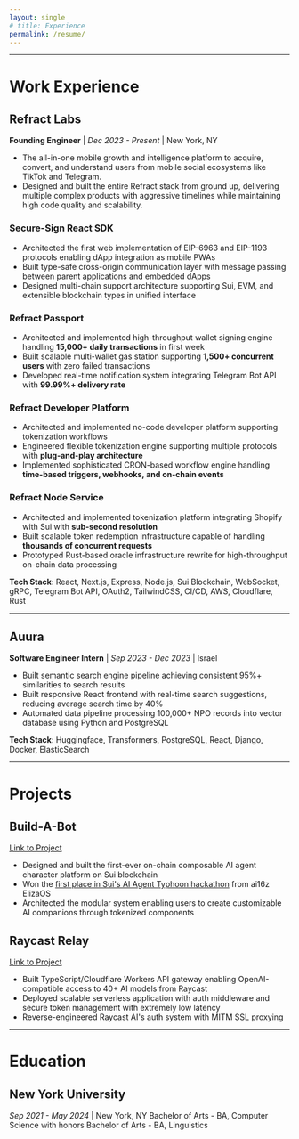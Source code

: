 ```yaml
---
layout: single
# title: Experience
permalink: /resume/
---
```


---

# Work Experience

## Refract Labs

**Founding Engineer** | _Dec 2023 - Present_ | New York, NY

- The all-in-one mobile growth and intelligence platform to acquire, convert, and understand users from mobile social ecosystems like TikTok and Telegram.
- Designed and built the entire Refract stack from ground up, delivering multiple complex products with aggressive timelines while maintaining high code quality and scalability.

### Secure-Sign React SDK

- Architected the first web implementation of EIP-6963 and EIP-1193 protocols enabling dApp integration as mobile PWAs
- Built type-safe cross-origin communication layer with message passing between parent applications and embedded dApps
- Designed multi-chain support architecture supporting Sui, EVM, and extensible blockchain types in unified interface

### Refract Passport

- Architected and implemented high-throughput wallet signing engine handling **15,000+ daily transactions** in first week
- Built scalable multi-wallet gas station supporting **1,500+ concurrent users** with zero failed transactions
- Developed real-time notification system integrating Telegram Bot API with **99.99%+ delivery rate**

### Refract Developer Platform

- Architected and implemented no-code developer platform supporting tokenization workflows
- Engineered flexible tokenization engine supporting multiple protocols with **plug-and-play architecture**
- Implemented sophisticated CRON-based workflow engine handling **time-based triggers, webhooks, and on-chain events**

### Refract Node Service

- Architected and implemented tokenization platform integrating Shopify with Sui with **sub-second resolution**
- Built scalable token redemption infrastructure capable of handling **thousands of concurrent requests**
- Prototyped Rust-based oracle infrastructure rewrite for high-throughput on-chain data processing

**Tech Stack**: React, Next.js, Express, Node.js, Sui Blockchain, WebSocket, gRPC, Telegram Bot API, OAuth2, TailwindCSS, CI/CD, AWS, Cloudflare, Rust

---

## Auura

**Software Engineer Intern** | _Sep 2023 - Dec 2023_ | Israel

- Built semantic search engine pipeline achieving consistent 95%+ similarities to search results
- Built responsive React frontend with real-time search suggestions, reducing average search time by 40%
- Automated data pipeline processing 100,000+ NPO records into vector database using Python and PostgreSQL

**Tech Stack**: Huggingface, Transformers, PostgreSQL, React, Django, Docker, ElasticSearch

---

# Projects

## Build-A-Bot

[Link to Project](https://github.com/RefractNetwork/Build-A-Bot)

- Designed and built the first-ever on-chain composable AI agent character platform on Sui blockchain
- Won the [first place in Sui's AI Agent Typhoon hackathon](https://x.com/SuiNetwork/status/1890575207812956429) from ai16z ElizaOS
- Architected the modular system enabling users to create customizable AI companions through tokenized components

## Raycast Relay

[Link to Project](https://github.com/szcharlesji/raycast-relay)

- Built TypeScript/Cloudflare Workers API gateway enabling OpenAI-compatible access to 40+ AI models from Raycast
- Deployed scalable serverless application with auth middleware and secure token management with extremely low latency
- Reverse-engineered Raycast AI's auth system with MITM SSL proxying

---

# Education

## New York University

_Sep 2021 - May 2024_ | New York, NY
Bachelor of Arts - BA, Computer Science with honors
Bachelor of Arts - BA, Linguistics
